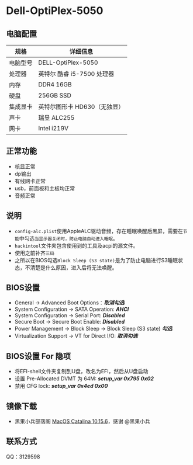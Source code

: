 # Dell-OptiPlex-5050
## 电脑配置

| 规格     | 详细信息              |
| -------- |-------------------|
| 电脑型号 | DELL-OptiPlex-5050 |
| 处理器   | 英特尔 酷睿 i5-7500 处理器 |
| 内存     | DDR4 16GB         |
| 硬盘     | 256GB SSD         |
| 集成显卡 | 英特尔图形卡 HD630（无独显） |
| 声卡     | 瑞昱 ALC255         |
| 网卡     | Intel i219V       |

## 正常功能
* 核显正常
* dp输出
* 有线网卡正常
* usb，前面板和主板均正常
* 音频正常

## 说明
* `config-alc.plist`使用AppleALC驱动音频，存在睡眠唤醒后黑屏，需要在`节能`中勾选`当显示器关闭时，防止电脑自动进入睡眠`。
* `hackintool`文件夹包含使用到的工具及acpi的源文件。
* 使用之前补齐`三码`
* 之所以在BIOS勾选`Block Sleep (S3 state)`是为了防止电脑进行S3睡眠状态，不清楚是什么原因，进入后将无法唤醒。

## BIOS设置
* General → Advanced Boot Options：***取消勾选***
* System Configuration → SATA Operation: ***AHCI***
* System Configuration → Serial Port: ***Disabled***
* Secure Boot → Secure Boot Enable: ***Disabled***
* Power Management → Block Sleep → Block Sleep (S3 state) ***勾选***
* Virtualization Support → VT for Direct I/O: ***取消勾选***


## BIOS设置 For 隐项
* 将EFI-shell文件夹复制到U盘，改名为EFI，然后从U盘启动
* 设置 Pre-Allocated DVMT 为 64M:
  ***setup_var 0x795 0x02***
* 禁用 CFG lock:
  ***setup_var 0x4ed 0x00***

## 镜像下载
- 黑果小兵部落阁 [MacOS Catalina 10.15.6](https://blog.daliansky.net/macOS-Catalina-10.15.6-19G73-Release-version-with-Clover-5119-original-image-Double-EFI-Version-UEFI-and-MBR.html)，感谢 @黑果小兵

## 联系方式
QQ：3129598